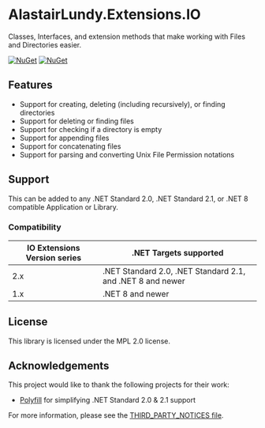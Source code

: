 # AlastairLundy.Extensions.IO
 Classes, Interfaces, and extension methods that make working with Files and Directories easier. 

[![NuGet](https://img.shields.io/nuget/v/AlastairLundy.Extensions.IO.svg)](https://www.nuget.org/packages/AlastairLundy.Extensions.IO/)
[![NuGet](https://img.shields.io/nuget/dt/AlastairLundy.Extensions.IO.svg)](https://www.nuget.org/packages/AlastairLundy.Extensions.IO/)

## Features
* Support for creating, deleting (including recursively), or finding directories
* Support for deleting or finding files
* Support for checking if a directory is empty
* Support for appending files
* Support for concatenating files
* Support for parsing and converting Unix File Permission notations

## Support 
This can be added to any .NET Standard 2.0, .NET Standard 2.1, or .NET 8 compatible Application or Library.

### Compatibility 

| IO Extensions Version series | .NET Targets supported | 
|------------------------------|------------------------|
| 2.x                        | .NET Standard 2.0, .NET Standard 2.1, and .NET 8 and newer       |
| 1.x                      | .NET 8 and newer       |

## License

This library is licensed under the MPL 2.0 license.

## Acknowledgements
This project would like to thank the following projects for their work:
* [Polyfill](https://github.com/SimonCropp/Polyfill) for simplifying .NET Standard 2.0 & 2.1 support

For more information, please see the [THIRD_PARTY_NOTICES file](https://github.com/alastairlundy/IOExtensions/blob/main/THIRD_PARTY_NOTICES.txt).
